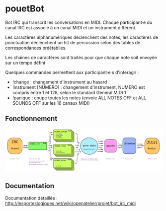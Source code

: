 # pouetBot

Bot IRC qui transcrit les conversations en MIDI. Chaque participant·e du canal IRC est associé à un canal MIDI et un instrument différent.

Les caractères alphanumériques déclenchent des notes, les caractères de ponctuation déclenchent un hit de percussion selon des tables de correspondances préétablies.

Les chaines de caractères sont traités pour que chaque note soit envoyée sur un tempo défini

Quelques commandes permettent aux participant·e·s d'interagir :

* !change : changement d'instrument au hasard
* !instrument [NUMERO] : changement d'instrument, NUMERO est compris entre 1 et 128, selon le standard General MIDI 1
* !panique : coupe toutes les notes (envoie ALL NOTES OFF et ALL SOUNDS OFF sur les 16 canaux MIDI)

## Fonctionnement

![schéma de fonctionnement](https://github.com/emoc/pouetBot/blob/master/mibot_schema_fonctionnement.png)

## Documentation

Documentation détaillée : http://lesporteslogiques.net/wiki/openatelier/projet/bot_irc_midi

  